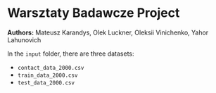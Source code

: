# Warsztaty Badawcze Project

**Authors:** Mateusz Karandys, Olek Luckner, Oleksii Vinichenko, Yahor Lahunovich

In the `input` folder, there are three datasets:
- `contact_data_2000.csv`
- `train_data_2000.csv`
- `test_data_2000.csv`      
